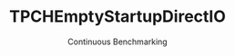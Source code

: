 ---
layout: docu
title: TPCHEmptyStartupDirectIO
subtitle: Continuous Benchmarking
selected: Startup
expanded: Benchmarking
benchmark: /individual_results/TPCHEmptyStartupDirectIO.html
---